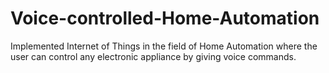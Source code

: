 # Voice-controlled-Home-Automation
Implemented Internet of Things in the field of Home Automation where the user can control any electronic appliance by giving voice commands.
